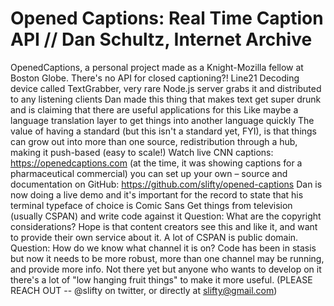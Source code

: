 # Opened Captions: Real Time Caption API // Dan Schultz, Internet Archive



OpenedCaptions, a personal project made as a Knight-Mozilla fellow at Boston Globe. 
There's no API for closed captioning?!
Line21 Decoding device called TextGrabber, very rare
Node.js server grabs it and distributed to any listening clients
Dan made this thing that makes text get super drunk and is claiming that there are useful applications for this
Like maybe a language translation layer to get things into another language quickly
The value of having a standard (but this isn't a standard yet, FYI), is that things can grow out into more than one source, redistribution through a hub, making it push-based (easy to scale!)
Watch live CNN captions: https://openedcaptions.com (at the time, it was showing captions for a pharmaceutical commercial)
you can set up your own – source and documentation on GitHub: https://github.com/slifty/opened-captions
Dan is now doing a live demo and it's important for the record to state that his terminal typeface of choice is Comic Sans
Get things from television (usually CSPAN) and write code against it
Question: What are the copyright considerations? Hope is that content creators see this and like it, and want to provide their own service about it. A lot of CSPAN is public domain.
Question: How do we know what channel it is on? Code has been in stasis but now it needs to be more robust, more than one channel may be running, and provide more info. Not there yet but anyone who wants to develop on it there's a lot of "low hanging fruit things" to make it more useful.  (PLEASE REACH OUT -- @slifty on twitter, or directly at slifty@gmail.com)
